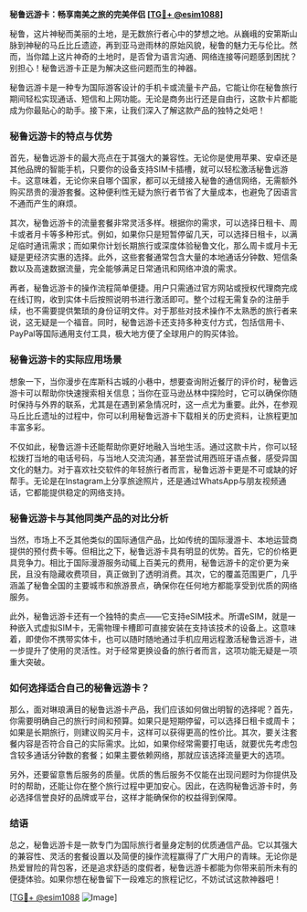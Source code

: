 **秘鲁远游卡：畅享南美之旅的完美伴侣 [[TG💪+ @esim1088](https://t.me/s/esim1088)]**

秘鲁，这片神秘而美丽的土地，是无数旅行者心中的梦想之地。从巍峨的安第斯山脉到神秘的马丘比丘遗迹，再到亚马逊雨林的原始风貌，秘鲁的魅力无与伦比。然而，当你踏上这片神奇的土地时，是否曾为语言沟通、网络连接等问题感到困扰？别担心！秘鲁远游卡正是为解决这些问题而生的神器。

秘鲁远游卡是一种专为国际游客设计的手机卡或流量卡产品，它能让你在秘鲁旅行期间轻松实现通话、短信和上网功能。无论是商务出行还是自由行，这款卡片都能成为你最贴心的助手。接下来，让我们深入了解这款产品的独特之处吧！

### **秘鲁远游卡的特点与优势**

首先，秘鲁远游卡的最大亮点在于其强大的兼容性。无论你是使用苹果、安卓还是其他品牌的智能手机，只要你的设备支持SIM卡插槽，就可以轻松激活秘鲁远游卡。这意味着，无论你来自哪个国家，都可以无缝接入秘鲁的通信网络，无需额外购买昂贵的漫游套餐。这种便利性无疑为旅行者节省了大量成本，也避免了因语言不通而产生的麻烦。

其次，秘鲁远游卡的流量套餐非常灵活多样。根据你的需求，可以选择日租卡、周卡或者月卡等多种形式。例如，如果你只是短暂停留几天，可以选择日租卡，以满足临时通讯需求；而如果你计划长期旅行或深度体验秘鲁文化，那么周卡或月卡无疑是更经济实惠的选择。此外，这些套餐通常包含大量的本地通话分钟数、短信条数以及高速数据流量，完全能够满足日常通讯和网络冲浪的需求。

再者，秘鲁远游卡的操作流程简单便捷。用户只需通过官方网站或授权代理商完成在线订购，收到实体卡后按照说明书进行激活即可。整个过程无需复杂的注册手续，也不需要提供繁琐的身份证明文件。对于那些对技术操作不太熟悉的旅行者来说，这无疑是一个福音。同时，秘鲁远游卡还支持多种支付方式，包括信用卡、PayPal等国际通用支付工具，极大地方便了全球用户的购买体验。

### **秘鲁远游卡的实际应用场景**

想象一下，当你漫步在库斯科古城的小巷中，想要查询附近餐厅的评价时，秘鲁远游卡可以帮助你快速搜索相关信息；当你在亚马逊丛林中探险时，它可以确保你随时保持与外界的联系，尤其是在遇到紧急情况时，这一点尤为重要。此外，在参观马丘比丘遗址的过程中，你可以利用秘鲁远游卡下载相关的历史资料，让旅程更加丰富多彩。

不仅如此，秘鲁远游卡还能帮助你更好地融入当地生活。通过这款卡片，你可以轻松拨打当地的电话号码，与当地人交流沟通，甚至尝试用西班牙语点餐，感受异国文化的魅力。对于喜欢社交软件的年轻旅行者而言，秘鲁远游卡更是不可或缺的好帮手。无论是在Instagram上分享旅途照片，还是通过WhatsApp与朋友视频通话，它都能提供稳定的网络支持。

### **秘鲁远游卡与其他同类产品的对比分析**

当然，市场上不乏其他类似的国际通信产品，比如传统的国际漫游卡、本地运营商提供的预付费卡等。但相比之下，秘鲁远游卡具有明显的优势。首先，它的价格更具竞争力。相比于国际漫游服务动辄上百美元的费用，秘鲁远游卡的定价更为亲民，且没有隐藏收费项目，真正做到了透明消费。其次，它的覆盖范围更广，几乎涵盖了秘鲁全国的主要城市和旅游景点，确保你在任何地方都能享受到优质的网络服务。

此外，秘鲁远游卡还有一个独特的卖点——它支持eSIM技术。所谓eSIM，就是一种嵌入式虚拟SIM卡，无需物理卡槽即可直接安装在支持该技术的设备上。这意味着，即使你不携带实体卡，也可以随时随地通过手机应用远程激活秘鲁远游卡，进一步提升了使用的灵活性。对于经常更换设备的旅行者而言，这项功能无疑是一项重大突破。

### **如何选择适合自己的秘鲁远游卡？**

那么，面对琳琅满目的秘鲁远游卡产品，我们应该如何做出明智的选择呢？首先，你需要明确自己的旅行时间和预算。如果只是短期停留，可以选择日租卡或周卡；如果是长期旅行，则建议购买月卡，这样可以获得更高的性价比。其次，要关注套餐内容是否符合自己的实际需求。比如，如果你经常需要打电话，就要优先考虑包含较多通话分钟数的套餐；如果主要依赖网络，那就应该选择流量更大的选项。

另外，还要留意售后服务的质量。优质的售后服务不仅能在出现问题时为你提供及时的帮助，还能让你在整个旅行过程中更加安心。因此，在选购秘鲁远游卡时，务必选择信誉良好的品牌或平台，这样才能确保你的权益得到保障。

### **结语**

总之，秘鲁远游卡是一款专门为国际旅行者量身定制的优质通信产品。它以其强大的兼容性、灵活的套餐设置以及简便的操作流程赢得了广大用户的青睐。无论你是热爱冒险的背包客，还是追求舒适的度假者，秘鲁远游卡都能为你带来前所未有的便捷体验。如果你想在秘鲁留下一段难忘的旅程记忆，不妨试试这款神器吧！

[[TG💪+ @esim1088](https://t.me/s/esim1088) ![Image](https://i.postimg.cc/4NQfJmqS/Snipaste-2025-05-13-00-14-12.png)]